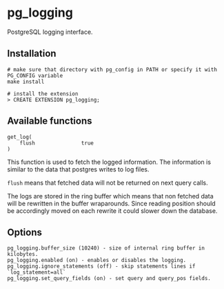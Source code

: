 pg_logging
=================

PostgreSQL logging interface.

Installation
-------------

	# make sure that directory with pg_config in PATH or specify it with PG_CONFIG variable
	make install

	# install the extension
	> CREATE EXTENSION pg_logging;

Available functions
--------------------

	get_log(
		flush				true
	)

This function is used to fetch the logged information. The information is
similar to the data that postgres writes to log files.

`flush` means that fetched data will not be returned on next query calls.

The logs are stored in the ring buffer which means that non fetched data will
be rewritten in the buffer wraparounds. Since reading position should be
accordingly moved on each rewrite it could slower down the database.

Options
---------

	pg_logging.buffer_size (10240) - size of internal ring buffer in kilobytes.
	pg_logging.enabled (on) - enables or disables the logging.
	pg_logging.ignore_statements (off) - skip statements lines if `log_statement=all`
	pg_logging.set_query_fields (on) - set query and query_pos fields.
